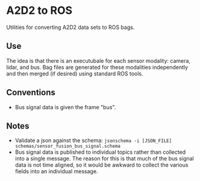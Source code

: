# A2D2 to ROS

Utilities for converting A2D2 data sets to ROS bags.

## Use

The idea is that there is an executubale for each sensor modality: camera, lidar, and bus. Bag files are generated for these modalities independently and then merged (if desired) using standard ROS tools.

## Conventions

* Bus signal data is given the frame "bus".

## Notes

* Validate a json against the schema: `jsonschema -i [JSON_FILE] schemas/sensor_fusion_bus_signal.schema`
* Bus signal data is published to individual topics rather than collected into a single message. The reason for this is that much of the bus signal data is not time aligned, so it would be awkward to collect the various fields into an individual message.
